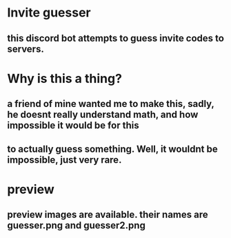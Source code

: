 # Invite guesser
## this discord bot attempts to guess invite codes to servers.
# Why is this a thing?
## a friend of mine wanted me to make this, sadly, he doesnt really understand math, and how impossible it would be for this 
## to actually guess something. Well, it wouldnt be impossible, just very rare.
# preview
## preview images are available. their names are guesser.png and guesser2.png
